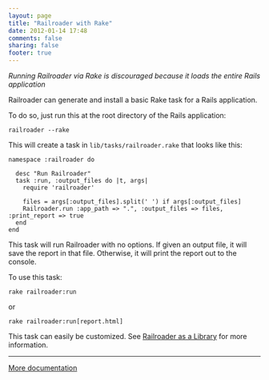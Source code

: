 ```yaml
---
layout: page
title: "Railroader with Rake"
date: 2012-01-14 17:48
comments: false
sharing: false
footer: true
---
```


*Running Railroader via Rake is discouraged because it loads the entire Rails application*

Railroader can generate and install a basic Rake task for a Rails application.

To do so, just run this at the root directory of the Rails application:

    railroader --rake

This will create a task in `lib/tasks/railroader.rake` that looks like this:

    namespace :railroader do

      desc "Run Railroader"
      task :run, :output_files do |t, args|
        require 'railroader'

        files = args[:output_files].split(' ') if args[:output_files]
        Railroader.run :app_path => ".", :output_files => files, :print_report => true
      end
    end

This task will run Railroader with no options. If given an output file, it will save the report in that file. Otherwise, it will print the report out to the console.

To use this task:

    rake railroader:run

or

    rake railroader:run[report.html]

This task can easily be customized. See [Railroader as a Library](/docs/railroader_as_a_library) for more information.

---

[More documentation](/docs)
